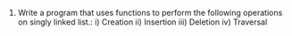 1. Write a program that uses functions to perform the following operations on singly linked
list.:
i) Creation ii) Insertion iii) Deletion iv) Traversal
